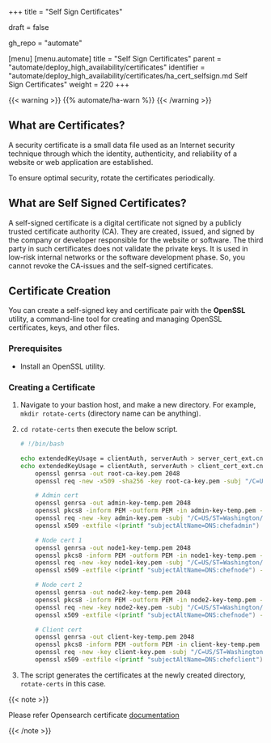 +++
title = "Self Sign Certificates"

draft = false

gh_repo = "automate"

[menu]
  [menu.automate]
    title = "Self Sign Certificates"
    parent = "automate/deploy_high_availability/certificates"
    identifier = "automate/deploy_high_availability/certificates/ha_cert_selfsign.md Self Sign Certificates"
    weight = 220
+++

{{< warning >}}
{{% automate/ha-warn %}}
{{< /warning >}}

## What are Certificates?

A security certificate is a small data file used as an Internet security technique through which the identity, authenticity, and reliability of a website or web application are established.

To ensure optimal security, rotate the certificates periodically.

## What are Self Signed Certificates?

A self-signed certificate is a digital certificate not signed by a publicly trusted certificate authority (CA). They are created, issued, and signed by the company or developer responsible for the website or software. The third party in such certificates does not validate the private keys. It is used in low-risk internal networks or the software development phase. So, you cannot revoke the CA-issues and the self-signed certificates.

## Certificate Creation

You can create a self-signed key and certificate pair with the **OpenSSL** utility, a command-line tool for creating and managing OpenSSL certificates, keys, and other files.

### Prerequisites

- Install an OpenSSL utility.

### Creating a Certificate

1. Navigate to your bastion host, and make a new directory. For example, `mkdir rotate-certs` (directory name can be anything).

1. `cd rotate-certs` then execute the below script.

    ```bash
    # !/bin/bash

    echo extendedKeyUsage = clientAuth, serverAuth > server_cert_ext.cnf
    echo extendedKeyUsage = clientAuth, serverAuth > client_cert_ext.cnf
        openssl genrsa -out root-ca-key.pem 2048
        openssl req -new -x509 -sha256 -key root-ca-key.pem -subj "/C=US/ST=Washington/L=Seattle/O=Chef Software Inc/CN=progress" -out root-ca.pem -days 1095

        # Admin cert
        openssl genrsa -out admin-key-temp.pem 2048
        openssl pkcs8 -inform PEM -outform PEM -in admin-key-temp.pem -topk8 -nocrypt -v1 PBE-SHA1-3DES -out admin-key.pem
        openssl req -new -key admin-key.pem -subj "/C=US/ST=Washington/L=Seattle/O=Chef Software Inc/CN=chefadmin" -out admin.csr
        openssl x509 -extfile <(printf "subjectAltName=DNS:chefadmin") -req -in admin.csr -CA root-ca.pem -CAkey root-ca-key.pem -CAcreateserial -sha256 -out admin.pem -days 1095 -extfile server_cert_ext.cnf

        # Node cert 1
        openssl genrsa -out node1-key-temp.pem 2048
        openssl pkcs8 -inform PEM -outform PEM -in node1-key-temp.pem -topk8 -nocrypt -v1 PBE-SHA1-3DES -out node1-key.pem
        openssl req -new -key node1-key.pem -subj "/C=US/ST=Washington/L=Seattle/O=Chef Software Inc/CN=chefnode" -out node1.csr
        openssl x509 -extfile <(printf "subjectAltName=DNS:chefnode") -req -in node1.csr -CA root-ca.pem -CAkey root-ca-key.pem -CAcreateserial -sha256 -out node1.pem -days 1095 -extfile client_cert_ext.cnf

        # Node cert 2
        openssl genrsa -out node2-key-temp.pem 2048
        openssl pkcs8 -inform PEM -outform PEM -in node2-key-temp.pem -topk8 -nocrypt -v1 PBE-SHA1-3DES -out node2-key.pem
        openssl req -new -key node2-key.pem -subj "/C=US/ST=Washington/L=Seattle/O=Chef Software Inc/CN=chefnode" -out node2.csr
        openssl x509 -extfile <(printf "subjectAltName=DNS:chefnode") -req -in node2.csr -CA root-ca.pem -CAkey root-ca-key.pem -CAcreateserial -sha256 -out node2.pem -days 1095 -extfile client_cert_ext.cnf

        # Client cert
        openssl genrsa -out client-key-temp.pem 2048
        openssl pkcs8 -inform PEM -outform PEM -in client-key-temp.pem -topk8 -nocrypt -v1 PBE-SHA1-3DES -out client-key.pem
        openssl req -new -key client-key.pem -subj "/C=US/ST=Washington/L=Seattle/O=Chef Software Inc/CN=chefclient" -out client.csr
        openssl x509 -extfile <(printf "subjectAltName=DNS:chefclient") -req -in client.csr -CA root-ca.pem -CAkey root-ca-key.pem -CAcreateserial -sha256 -out client.pem -days 1095 -extfile client_cert_ext.cnf
    ```

1. The script generates the certificates at the newly created directory, `rotate-certs` in this case.

{{< note >}}

Please refer Opensearch certificate [documentation](https://opensearch.org/docs/1.2/security-plugin/configuration/tls/#x509-pem-certificates-and-pkcs-8-keys)

{{< /note >}}